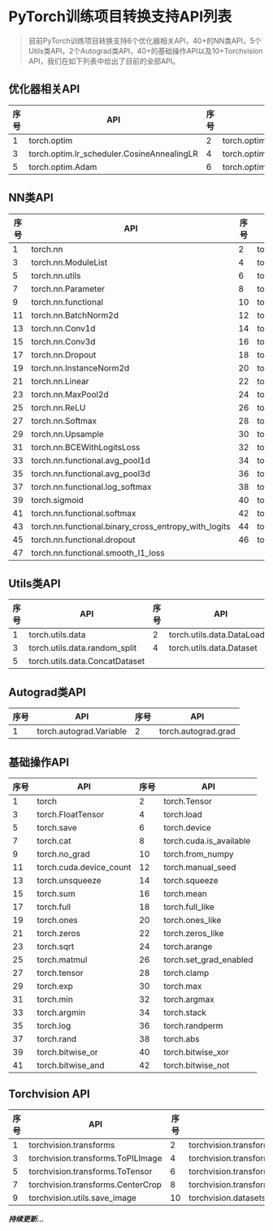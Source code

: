 # PyTorch训练项目转换支持API列表
> 目前PyTorch训练项目转换支持6个优化器相关API，40+的NN类API，5个Utils类API，2个Autograd类API，40+的基础操作API以及10+Torchvision API，我们在如下列表中给出了目前的全部API。

## 优化器相关API
| 序号 | API                                        | 序号 | API                                        |
| ---- | ------------------------------------------ | ---- | ------------------------------------------ |
| 1    | torch.optim                                | 2    | torch.optim.lr_scheduler.ReduceLROnPlateau |
| 3    | torch.optim.lr_scheduler.CosineAnnealingLR | 4    | torch.optim.lr_scheduler.MultiStepLR       |
| 5    | torch.optim.Adam                           | 6    | torch.optim.SGD                            |

## NN类API

| 序号 | API                                                  | 序号 | API                               |
| ---- | ---------------------------------------------------- | ---- | --------------------------------- |
| 1    | torch.nn                                             | 2    | torch.nn.Module                   |
| 3    | torch.nn.ModuleList                                  | 4    | torch.nn.Sequential               |
| 5    | torch.nn.utils                                       | 6    | torch.nn.utils.clip_grad_value_   |
| 7    | torch.nn.Parameter                                   | 8    | torch.nn.DataParallel             |
| 9    | torch.nn.functional                                  | 10   | torch.nn.BatchNorm1d              |
| 11   | torch.nn.BatchNorm2d                                 | 12   | torch.nn.BatchNorm3d              |
| 13   | torch.nn.Conv1d                                      | 14   | torch.nn.Conv2d                   |
| 15   | torch.nn.Conv3d                                      | 16   | torch.nn.ConvTranspose2d          |
| 17   | torch.nn.Dropout                                     | 18   | torch.nn.Embedding                |
| 19   | torch.nn.InstanceNorm2d                              | 20   | torch.nn.LeakyReLU                |
| 21   | torch.nn.Linear                                      | 22   | torch.nn.MaxPool1d                |
| 23   | torch.nn.MaxPool2d                                   | 24   | torch.nn.MaxPool3d                |
| 25   | torch.nn.ReLU                                        | 26   | torch.nn.Sigmoid                  |
| 27   | torch.nn.Softmax                                     | 28   | torch.nn.Tanh                     |
| 29   | torch.nn.Upsample                                    | 30   | torch.nn.CrossEntropyLoss         |
| 31   | torch.nn.BCEWithLogitsLoss                           | 32   | torch.nn.BCELoss                  |
| 33   | torch.nn.functional.avg_pool1d                       | 34   | torch.nn.functional.avg_pool2d    |
| 35   | torch.nn.functional.avg_pool3d                       | 36   | torch.nn.functional.dropout       |
| 37   | torch.nn.functional.log_softmax                      | 38   | torch.nn.functional.pad           |
| 39   | torch.sigmoid                                        | 40   | torch.nn.functional.sigmoid       |
| 41   | torch.nn.functional.softmax                          | 42   | torch.nn.init.xavier_uniform_     |
| 43   | torch.nn.functional.binary_cross_entropy_with_logits | 44   | torch.nn.functional.cross_entropy |
| 45   | torch.nn.functional.dropout                          | 46   | torch.nn.functional.relu          |
| 47   | torch.nn.functional.smooth_l1_loss                   |      |                                   |

## Utils类API

| 序号 | API                            | 序号 | API                         |
| ---- | ------------------------------ | ---- | --------------------------- |
| 1    | torch.utils.data               | 2    | torch.utils.data.DataLoader |
| 3    | torch.utils.data.random_split  | 4    | torch.utils.data.Dataset    |
| 5    | torch.utils.data.ConcatDataset |      |                             |

## Autograd类API

| 序号 | API                     | 序号 | API                 |
| ---- | ----------------------- | ---- | ------------------- |
| 1    | torch.autograd.Variable | 2    | torch.autograd.grad |

## 基础操作API

| 序号 | API                     | 序号 | API                     |
| ---- | ----------------------- | ---- | ----------------------- |
| 1    | torch                   | 2    | torch.Tensor            |
| 3    | torch.FloatTensor       | 4    | torch.load              |
| 5    | torch.save              | 6    | torch.device            |
| 7    | torch.cat               | 8    | torch.cuda.is_available |
| 9    | torch.no_grad           | 10   | torch.from_numpy        |
| 11   | torch.cuda.device_count | 12   | torch.manual_seed       |
| 13   | torch.unsqueeze         | 14   | torch.squeeze           |
| 15   | torch.sum               | 16   | torch.mean              |
| 17   | torch.full              | 18   | torch.full_like         |
| 19   | torch.ones              | 20   | torch.ones_like         |
| 21   | torch.zeros             | 22   | torch.zeros_like        |
| 23   | torch.sqrt              | 24   | torch.arange            |
| 25   | torch.matmul            | 26   | torch.set_grad_enabled  |
| 27   | torch.tensor            | 28   | torch.clamp             |
| 29   | torch.exp               | 30   | torch.max               |
| 31   | torch.min               | 32   | torch.argmax            |
| 33   | torch.argmin            | 34   | torch.stack             |
| 35   | torch.log               | 36   | torch.randperm          |
| 37   | torch.rand              | 38   | torch.abs               |
| 39   | torch.bitwise_or        | 40   | torch.bitwise_xor       |
| 41   | torch.bitwise_and       | 42   | torch.bitwise_not       |

## Torchvision API

| 序号 | API                               | 序号 | API                                         |
| ---- | --------------------------------- | ---- | ------------------------------------------- |
| 1    | torchvision.transforms            | 2    | torchvision.transforms.Compose              |
| 3    | torchvision.transforms.ToPILImage | 4    | torchvision.transforms.Resize               |
| 5    | torchvision.transforms.ToTensor   | 6    | torchvision.transforms.RandomHorizontalFlip |
| 7    | torchvision.transforms.CenterCrop | 8    | torchvision.transforms.Normalize            |
| 9    | torchvision.utils.save_image      | 10   | torchvision.datasets.ImageFolder            |

***持续更新...***